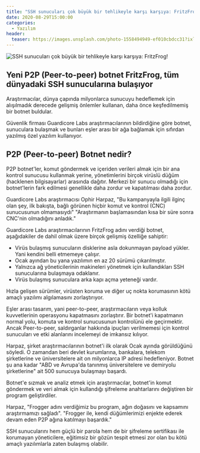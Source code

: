 ```yaml
---
title: "SSH sunucuları çok büyük bir tehlikeyle karşı karşıya: FritzFrog!"
date: 2020-08-29T15:00:00
categories:
  - Yazılım
header:
  teaser: https://images.unsplash.com/photo-1558494949-ef010cbdcc31?ixlib=rb-1.2.1&ixid=eyJhcHBfaWQiOjEyMDd9&auto=format&fit=crop&w=1491&q=80
---
```

![SSH sunucuları çok büyük bir tehlikeyle karşı karşıya: FritzFrog!](https://images.unsplash.com/photo-1558494949-ef010cbdcc31?ixlib=rb-1.2.1&ixid=eyJhcHBfaWQiOjEyMDd9&auto=format&fit=crop&w=1491&q=80)

Yeni P2P (Peer-to-peer) botnet FritzFrog, tüm dünyadaki SSH sunucularına bulaşıyor
-
Araştırmacılar, dünya çapında milyonlarca sunucuyu hedeflemek için alışılmadık derecede gelişmiş önlemler kullanan, daha önce keşfedilmemiş bir botnet buldular.

Güvenlik firması Guardicore Labs araştırmacılarının bildirdiğine göre botnet, sunuculara bulaşmak ve bunları eşler arası bir ağa bağlamak için sıfırdan yazılmış özel yazılım kullanıyor.

P2P (Peer-to-peer) Botnet nedir?
-
P2P botnet'ler, komut göndermek ve içeriden verileri almak için bir ana kontrol sunucusu kullanmak yerine, yönetimlerini birçok virüslü düğüm (hacklenen bilgisayarlar) arasında dağıtır. Merkezi bir sunucu olmadığı için botnet'lerin fark edilmesi genellikle daha zordur ve kapatılması daha zordur.

Guardicore Labs araştırmacısı Ophir Harpaz, "Bu kampanyayla ilgili ilginç olan şey, ilk bakışta, bağlı görünen hiçbir komut ve kontrol (CNC) sunucusunun olmamasıydı" "Araştırmanın başlamasından kısa bir süre sonra CNC'nin olmadığını anladık."

Guardicore Labs araştırmacılarının FritzFrog adını verdiği botnet, aşağıdakiler de dahil olmak üzere birçok gelişmiş özelliğe sahiptir:

- Virüs bulaşmış sunucuların disklerine asla dokunmayan payload yükler. Yani kendini belli etmemeye çalışır.
- Ocak ayından bu yana yazılımın en az 20 sürümü çıkarılmıştır.
- Yalnızca ağ yöneticilerinin makineleri yönetmek için kullandıkları SSH sunucularına bulaşmaya odaklanır.
- Virüs bulaşmış sunuculara arka kapı açma yeteneği vardır.

Hızla gelişen sürümler, virüsten koruma ve diğer uç nokta korumasının kötü amaçlı yazılımı algılamasını zorlaştırıyor.

Eşler arası tasarım, yani peer-to-peer, araştırmacıların veya kolluk kuvvetlerinin operasyonu kapatmasını zorlaştırır. Bir botnet'i kapatmanın normal yolu, komuta ve kontrol sunucusunun kontrolünü ele geçirmektir. Ancak Peer-to-peer, saldırganlar hakkında ipuçları verilmemesi için kontrol sunucuları ve etki alanlarını incelemeyi de imkansız kılıyor.

Harpaz, şirket araştırmacılarının botnet'i ilk olarak Ocak ayında görüldüğünü söyledi. O zamandan beri devlet kurumlarına, bankalara, telekom şirketlerine ve üniversitelere ait on milyonlarca IP adresi hedefleniyor.
Botnet şu ana kadar "ABD ve Avrupa'da tanınmış üniversitelere ve demiryolu şirketlerine" ait 500 sunucuya bulaşmayı başardı.

Botnet'e sızmak ve analiz etmek için araştırmacılar, botnet'in komut göndermek ve veri almak için kullandığı şifreleme anahtarlarını değiştiren bir program geliştirdiler.

Harpaz, "Frogger adını verdiğimiz bu program, ağın doğasını ve kapsamını araştırmamızı sağladı". "Frogger ile, kendi düğümlerimizi enjekte ederek devam eden P2P ağına katılmayı başardık."

SSH sunucularını hem güçlü bir parola hem de bir şifreleme sertifikası ile korumayan yöneticilere, eğitimsiz bir gözün tespit etmesi zor olan bu kötü amaçlı yazılımlarla zaten bulaşmış olabilir.
